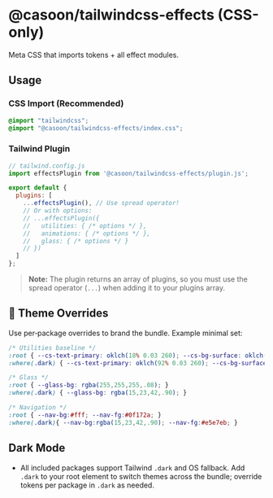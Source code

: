 # @casoon/tailwindcss-effects (CSS-only)

Meta CSS that imports tokens + all effect modules.

## Usage

### CSS Import (Recommended)
```css
@import "tailwindcss";
@import "@casoon/tailwindcss-effects/index.css";
```

### Tailwind Plugin
```js
// tailwind.config.js
import effectsPlugin from '@casoon/tailwindcss-effects/plugin.js';

export default {
  plugins: [
    ...effectsPlugin(), // Use spread operator!
    // Or with options:
    // ...effectsPlugin({
    //   utilities: { /* options */ },
    //   animations: { /* options */ },
    //   glass: { /* options */ }
    // })
  ]
};
```

> **Note:** The plugin returns an array of plugins, so you must use the spread operator (`...`) when adding it to your plugins array.

## 🎨 Theme Overrides

Use per‑package overrides to brand the bundle. Example minimal set:

```css
/* Utilities baseline */
:root { --cs-text-primary: oklch(18% 0.03 260); --cs-bg-surface: oklch(100% 0 0); }
:where(.dark) { --cs-text-primary: oklch(92% 0.03 260); --cs-bg-surface: oklch(22% 0.02 260); }

/* Glass */
:root { --glass-bg: rgba(255,255,255,.08); }
:where(.dark) { --glass-bg: rgba(15,23,42,.90); }

/* Navigation */
:root { --nav-bg:#fff; --nav-fg:#0f172a; }
:where(.dark){ --nav-bg:rgba(15,23,42,.90); --nav-fg:#e5e7eb; }
```

## Dark Mode

- All included packages support Tailwind `.dark` and OS fallback. Add `.dark` to your root element to switch themes across the bundle; override tokens per package in `.dark` as needed.
